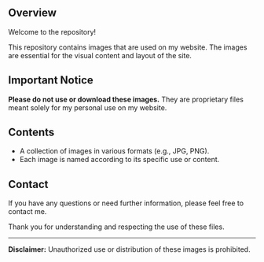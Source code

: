 ## Overview

Welcome to the repository!

This repository contains images that are used on my website. The images are essential for the visual content and layout of the site.

## Important Notice

**Please do not use or download these images.** They are proprietary files meant solely for my personal use on my website.

## Contents

- A collection of images in various formats (e.g., JPG, PNG).
- Each image is named according to its specific use or content.

## Contact

If you have any questions or need further information, please feel free to contact me.

Thank you for understanding and respecting the use of these files.

---

**Disclaimer:** Unauthorized use or distribution of these images is prohibited.

